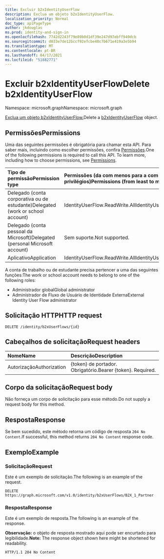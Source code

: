 ```yaml
---
title: Excluir b2xIdentityUserFlow
description: Exclua um objeto b2xIdentityUserFlow.
localization_priority: Normal
doc_type: apiPageType
author: jkdouglas
ms.prod: identity-and-sign-in
ms.openlocfilehash: 7742d2243f79e89b0d1df39e247d97ebff940dcb
ms.sourcegitcommit: d033e7de12bccf92efcbe40c7b671e419a3e5b94
ms.translationtype: MT
ms.contentlocale: pt-BR
ms.lasthandoff: 04/17/2021
ms.locfileid: "51882771"
---
```

# <a name="delete-b2xidentityuserflow"></a><span data-ttu-id="72531-103">Excluir b2xIdentityUserFlow</span><span class="sxs-lookup"><span data-stu-id="72531-103">Delete b2xIdentityUserFlow</span></span>

<span data-ttu-id="72531-104">Namespace: microsoft.graph</span><span class="sxs-lookup"><span data-stu-id="72531-104">Namespace: microsoft.graph</span></span>

<span data-ttu-id="72531-105">[Exclua um objeto b2xIdentityUserFlow.](../resources/b2xidentityuserflow.md)</span><span class="sxs-lookup"><span data-stu-id="72531-105">Delete a [b2xIdentityUserFlow](../resources/b2xidentityuserflow.md) object.</span></span>

## <a name="permissions"></a><span data-ttu-id="72531-106">Permissões</span><span class="sxs-lookup"><span data-stu-id="72531-106">Permissions</span></span>

<span data-ttu-id="72531-p101">Uma das seguintes permissões é obrigatória para chamar esta API. Para saber mais, incluindo como escolher permissões, confira [Permissões](/graph/permissions-reference).</span><span class="sxs-lookup"><span data-stu-id="72531-p101">One of the following permissions is required to call this API. To learn more, including how to choose permissions, see [Permissions](/graph/permissions-reference).</span></span>

|<span data-ttu-id="72531-109">Tipo de permissão</span><span class="sxs-lookup"><span data-stu-id="72531-109">Permission type</span></span>      | <span data-ttu-id="72531-110">Permissões (da com menos para a com mais privilégios)</span><span class="sxs-lookup"><span data-stu-id="72531-110">Permissions (from least to most privileged)</span></span>              |
|:--------------------|:---------------------------------------------------------|
|<span data-ttu-id="72531-111">Delegado (conta corporativa ou de estudante)</span><span class="sxs-lookup"><span data-stu-id="72531-111">Delegated (work or school account)</span></span>|<span data-ttu-id="72531-112">IdentityUserFlow.ReadWrite.All</span><span class="sxs-lookup"><span data-stu-id="72531-112">IdentityUserFlow.ReadWrite.All</span></span>|
|<span data-ttu-id="72531-113">Delegado (conta pessoal da Microsoft)</span><span class="sxs-lookup"><span data-stu-id="72531-113">Delegated (personal Microsoft account)</span></span>| <span data-ttu-id="72531-114">Sem suporte.</span><span class="sxs-lookup"><span data-stu-id="72531-114">Not supported.</span></span>|
|<span data-ttu-id="72531-115">Aplicativo</span><span class="sxs-lookup"><span data-stu-id="72531-115">Application</span></span>|<span data-ttu-id="72531-116">IdentityUserFlow.ReadWrite.All</span><span class="sxs-lookup"><span data-stu-id="72531-116">IdentityUserFlow.ReadWrite.All</span></span>|

<span data-ttu-id="72531-117">A conta de trabalho ou de estudante precisa pertencer a uma das seguintes funções:</span><span class="sxs-lookup"><span data-stu-id="72531-117">The work or school account needs to belong to one of the following roles:</span></span>

* <span data-ttu-id="72531-118">Administrador global</span><span class="sxs-lookup"><span data-stu-id="72531-118">Global administrator</span></span>
* <span data-ttu-id="72531-119">Administrador de Fluxo de Usuário de Identidade Externa</span><span class="sxs-lookup"><span data-stu-id="72531-119">External Identity User Flow administrator</span></span>

## <a name="http-request"></a><span data-ttu-id="72531-120">Solicitação HTTP</span><span class="sxs-lookup"><span data-stu-id="72531-120">HTTP request</span></span>

<!-- { "blockType": "ignored" } -->
```http
DELETE /identity/b2xUserFlows/{id}
```

## <a name="request-headers"></a><span data-ttu-id="72531-121">Cabeçalhos de solicitação</span><span class="sxs-lookup"><span data-stu-id="72531-121">Request headers</span></span>

|<span data-ttu-id="72531-122">Nome</span><span class="sxs-lookup"><span data-stu-id="72531-122">Name</span></span>|<span data-ttu-id="72531-123">Descrição</span><span class="sxs-lookup"><span data-stu-id="72531-123">Description</span></span>|
|:---------------|:----------|
|<span data-ttu-id="72531-124">Autorização</span><span class="sxs-lookup"><span data-stu-id="72531-124">Authorization</span></span>|<span data-ttu-id="72531-p102">{token} de portador. Obrigatório.</span><span class="sxs-lookup"><span data-stu-id="72531-p102">Bearer {token}. Required.</span></span>|

## <a name="request-body"></a><span data-ttu-id="72531-127">Corpo da solicitação</span><span class="sxs-lookup"><span data-stu-id="72531-127">Request body</span></span>

<span data-ttu-id="72531-128">Não forneça um corpo de solicitação para esse método.</span><span class="sxs-lookup"><span data-stu-id="72531-128">Do not supply a request body for this method.</span></span>

## <a name="response"></a><span data-ttu-id="72531-129">Resposta</span><span class="sxs-lookup"><span data-stu-id="72531-129">Response</span></span>

<span data-ttu-id="72531-130">Se bem sucedido, este método retorna um código de resposta `204 No Content`.</span><span class="sxs-lookup"><span data-stu-id="72531-130">If successful, this method returns `204 No Content` response code.</span></span>

## <a name="example"></a><span data-ttu-id="72531-131">Exemplo</span><span class="sxs-lookup"><span data-stu-id="72531-131">Example</span></span>

### <a name="request"></a><span data-ttu-id="72531-132">Solicitação</span><span class="sxs-lookup"><span data-stu-id="72531-132">Request</span></span>

<span data-ttu-id="72531-133">Este é um exemplo de solicitação.</span><span class="sxs-lookup"><span data-stu-id="72531-133">The following is an example of the request.</span></span>

<!-- {
  "blockType": "request",
  "name": "delete_b2xUserFlows"
}
-->

``` http
DELETE https://graph.microsoft.com/v1.0/identity/b2xUserFlows/B2X_1_Partner
```

### <a name="response"></a><span data-ttu-id="72531-134">Resposta</span><span class="sxs-lookup"><span data-stu-id="72531-134">Response</span></span>

<span data-ttu-id="72531-135">Este é um exemplo de resposta.</span><span class="sxs-lookup"><span data-stu-id="72531-135">The following is an example of the response.</span></span>

<span data-ttu-id="72531-136">**Observação:** o objeto de resposta mostrado aqui pode ser encurtado para legibilidade.</span><span class="sxs-lookup"><span data-stu-id="72531-136">**Note:** The response object shown here might be shortened for readability.</span></span>

<!-- {
  "blockType": "response",
  "truncated": true
}
-->

``` http
HTTP/1.1 204 No Content
```
